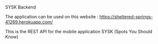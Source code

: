 SYSK Backend

The application can be used on this website : https://sheltered-springs-41269.herokuapp.com/


This is the REST API for the mobile application SYSK (Spots You Should Know)

